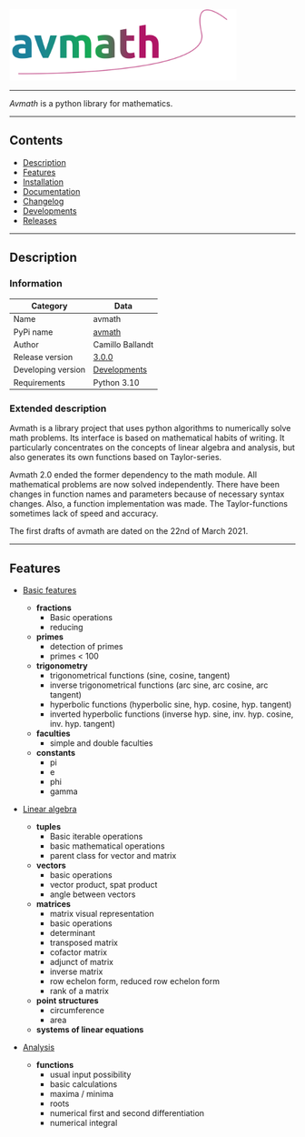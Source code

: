 <img src="docs/avmath.svg" width="400" title="avmath">

---

_Avmath_ is a python library for mathematics. 

---
## Contents

* [Description](#description)
* [Features](#features)
* [Installation](https://github.com/ballandt/avmath/blob/master/docs/README.md#installation)
* [Documentation](https://github.com/ballandt/avmath/tree/master/docs)
* [Changelog](https://github.com/ballandt/avmath/blob/master/CHANGELOG.md)
* [Developments](https://github.com/ballandt/avmath/blob/master/DEVELOPMENTS.md)
* [Releases](https://www.github.com/ballandt/avmath/releases)
---

## Description
### Information

Category | Data
------------ | -------------
Name | avmath
PyPi name  | [avmath](https://pypi.org/project/avmath/)
Author | Camillo Ballandt
Release version | [3.0.0](https://www.github.com/ballandt/avmath/releases/tag/v3.0.0)
Developing version | [Developments](https://github.com/ballandt/avmath/blob/master/DEVELOPMENTS.md)
Requirements | Python 3.10

### Extended description

Avmath is a library project that uses python algorithms to numerically solve
math problems. Its interface is based on mathematical habits of
writing. It particularly concentrates on the concepts of linear algebra
and analysis, but also generates its own functions based on Taylor-series.

Avmath 2.0 ended the former dependency to the math module. All mathematical
problems are now solved independently. There have been changes in function
names and parameters because of necessary syntax changes. Also, a function
implementation was made. The Taylor-functions sometimes lack of speed and
accuracy.

The first drafts of avmath are dated on the 22nd of March 2021.

---
## Features

* [Basic features](https://github.com/ballandt/avmath/blob/master/docs/basic.md)
  * __fractions__
    * Basic operations
    * reducing
  * __primes__
    * detection of primes
    * primes < 100
  * __trigonometry__
    * trigonometrical functions (sine, cosine, tangent)
    * inverse trigonometrical functions (arc sine, arc cosine, arc tangent)
    * hyperbolic functions (hyperbolic sine, hyp. cosine, hyp. tangent)
    * inverted hyperbolic functions (inverse hyp. sine, inv. hyp. cosine, inv. hyp. tangent)
  * __faculties__
    * simple and double faculties
  * __constants__
    * pi
    * e
    * phi
    * gamma

* [Linear algebra](https://github.com/ballandt/avmath/blob/master/docs/algebra.md)
  * __tuples__
    * Basic iterable operations
    * basic mathematical operations
    * parent class for vector and matrix
  * __vectors__
    * basic operations
    * vector product, spat product
    * angle between vectors
  * __matrices__
    * matrix visual representation
    * basic operations
    * determinant
    * transposed matrix
    * cofactor matrix
    * adjunct of matrix
    * inverse matrix
    * row echelon form, reduced row echelon form
    * rank of a matrix
  * __point structures__
    * circumference
    * area
  * __systems of linear equations__

* [Analysis](https://github.com/ballandt/avmath/blob/master/docs/analysis.md)
  * __functions__
    * usual input possibility
    * basic calculations
    * maxima / minima
    * roots
    * numerical first and second differentiation
    * numerical integral